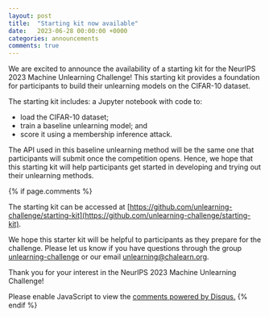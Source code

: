 ```yaml
---
layout: post
title:  "Starting kit now available"
date:   2023-06-28 00:00:00 +0000
categories: announcements
comments: true
---
```


We are excited to announce the availability of a starting kit for the NeurIPS 2023 Machine Unlearning Challenge! This starting kit provides a foundation for participants to build their unlearning models on the CIFAR-10 dataset.

The starting kit includes: a Jupyter notebook with code to:

* load the CIFAR-10 dataset;
* train a baseline unlearning model; and
* score it using a membership inference attack.

The API used in this baseline unlearning method will be the same one that participants will submit once the competition opens. Hence, we hope that this starting kit will help participants get started in developing and trying out their unlearning methods.

{% if page.comments %}

The starting kit can be accessed at [https://github.com/unlearning-challenge/starting-kit](https://github.com/unlearning-challenge/starting-kit).

We hope this starter kit will be helpful to participants as they prepare for the challenge. Please let us know if you have questions through the group [unlearning-challenge](https://groups.google.com/g/unlearning-challenge) or our email [unlearning@chalearn.org](mailto:unlearning@chalearn.org).

Thank you for your interest in the NeurIPS 2023 Machine Unlearning Challenge!

<div id="disqus_thread"></div>
<script>
    /**
    *  RECOMMENDED CONFIGURATION VARIABLES: EDIT AND UNCOMMENT THE SECTION BELOW TO INSERT DYNAMIC VALUES FROM YOUR PLATFORM OR CMS.
    *  LEARN WHY DEFINING THESE VARIABLES IS IMPORTANT: https://disqus.com/admin/universalcode/#configuration-variables    */
    /*
    var disqus_config = function () {
    this.page.url = PAGE_URL;  // Replace PAGE_URL with your page's canonical URL variable
    this.page.identifier = PAGE_IDENTIFIER; // Replace PAGE_IDENTIFIER with your page's unique identifier variable
    };
    */
    (function() { // DON'T EDIT BELOW THIS LINE
    var d = document, s = d.createElement('script');
    s.src = 'https://unlearning-challenge.disqus.com/embed.js';
    s.setAttribute('data-timestamp', +new Date());
    (d.head || d.body).appendChild(s);
    })();
</script>
<noscript>Please enable JavaScript to view the <a href="https://disqus.com/?ref_noscript">comments powered by Disqus.</a></noscript>
{% endif %}
